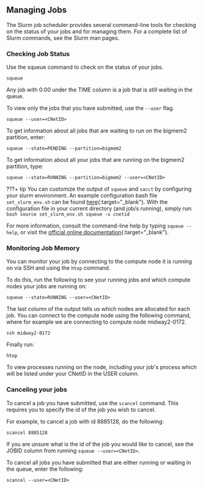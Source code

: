 ## Managing Jobs
The Slurm job scheduler provides several command-line tools for checking on the status of your jobs and for managing them. For a complete list of Slurm commands, see the Slurm man pages.

### Checking Job Status
Use the squeue command to check on the status of your jobs.

```
squeue
```
Any job with 0:00 under the TIME column is a job that is still waiting in the queue.

To view only the jobs that you have submitted, use the ```--user``` flag.
```
squeue --user=<CNetID>
```

To get information about all jobs that are waiting to run on the bigmem2 partition, enter:
```
squeue --state=PENDING --partition=bigmem2
```

To get information about all your jobs that are running on the bigmem2 partition, type:
```
squeue --state=RUNNING --partition=bigmem2 --user=<CNetID>
```

???+ tip
    You can customize the output of `squeue` and `sacct` by configuring your slurm environment. An example configuration bash file `set_slurm_env.sh` can be found [here](https://github.com/rcc-uchicago/R-large-scale/blob/master/set_slurm_env.sh){:target="_blank"}. With the configuration file in your current directory (and job/s running), simply run:
    ```bash
        source set_slurm_env.sh
        squeue -u cnetid
    ```

For more information, consult the command-line help by typing ```squeue --help```, or visit the [official online documentation](https://slurm.schedmd.com/documentation.html){:target="_blank"}.

### Monitoring Job Memory
You can monitor your job by connecting to the compute node it is running on via SSH and using the ```htop``` command.

To do this, run the following to see your running jobs and which compute nodes your jobs are running on:
```
squeue --state=RUNNING --user=<CNetID>
```
The last column of the output tells us which nodes are allocated for each job. You can connect to the compute node using the following command, where for example we are connecting to compute node midway2-0172.
```
ssh midway2-0172
```
Finally run:
```
htop
``` 
To view processes running on the node, including your job's process which will be listed under your CNetID in the USER column.

### Canceling your jobs
To cancel a job you have submitted, use the ```scancel``` command. This requires you to specify the id of the job you wish to cancel. 

For example, to cancel a job with id 8885128, do the following:
```
scancel 8885128
```
If you are unsure what is the id of the job you would like to cancel, see the JOBID column from running ```squeue --user=<CNetID>```.

To cancel all jobs you have submitted that are either running or waiting in the queue, enter the following:
```
scancel --user=<CNetID>
```

